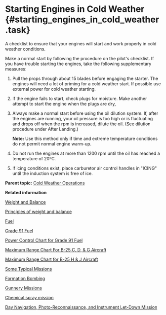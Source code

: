 # Starting Engines in Cold Weather {#starting_engines_in_cold_weather .task}

A checklist to ensure that your engines will start and work properly in cold weather conditions.

Make a normal start by following the procedure on the pilot's checklist. If you have trouble starting the engines, take the following supplementary measures:

1.  Pull the props through about 15 blades before engaging the starter. The engines will need a lot of priming for a cold weather start. If possible use external power for cold weather starting.

2.  If the engine fails to start, check plugs for moisture. Make another attempt to start the engine when the plugs are dry,

3.  Always make a normal start before using the oil dilution system. If, after the engines are running, your oil pressure is too high or is fluctuating and drops off when the rpm is increased, dilute the oil. \(See dilution procedure under After Landing.\)

    **Note:** Use this method only if time and extreme temperature conditions do not permit normal engine warm-up.

4.  Do not run the engines at more than 1200 rpm until the oil has reached a temperature of 20°C.

5.  If icing conditions exist, place carburetor air control handles in "ICING" until the induction system is free of ice.


**Parent topic:** [Cold Weather Operations](../topics/cold_weather_operations.md)

**Related information**  


[Weight and Balance](../topics/WeightAndBalance.md)

[Principles of weight and balance](../topics/PrinciplesOfWeightAndBalance.md)

[Fuel](../topics/fuel.md)

[Grade 91 Fuel](../topics/grade_91_fuel.md)

[Power Control Chart for Grade 91 Fuel](../topics/power_control_chart_for_grade_91_fuel.md)

[Maximum Range Chart For B-25 C, D, & G Aircraft](../topics/maximum_range_chart_for_b_25_c_d_and_g_aircraft.md)

[Maximum Range Chart for B-25 H & J Aircraft](../topics/maximum_range_chart_for_b_25_h_and_j_aircraft.md)

[Some Typical Missions](../topics/some_typical_missions.md)

[Formation Bombing](../topics/formation_bombing.md)

[Gunnery Missions](../topics/gunnery_missions.md)

[Chemical spray mission](../topics/ChemicalSprayMission.md)

[Day Navigation, Photo-Reconnaissance, and Instrument Let-Down Mission](../topics/day_navigation_photo_reconnaissance_and_instrument_let_down_mission.md)

